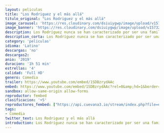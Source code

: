 ```yaml
---
layout: peliculas
title: "Los Rodriguez y el más allá"
titulo_original: "Los Rodriguez y el más allá"
image_carousel: 'https://res.cloudinary.com/dsiuiygwp/image/upload/v1573237639/rodriguez-min_duz16x.jpg'
image_banner: 'https://res.cloudinary.com/dsiuiygwp/image/upload/v1573237643/301565C8-1C5C-460B-92B8-EE054064178B-min_azryto.jpg'
description: Los Rodríguez nunca se han caracterizado por ser una familia fuera de lo común. O, al menos, eso pensaban. Cuando el abuelo fallece, el resto de sus parientes se entera de que el difunto procede de otro planeta y que oculta un portal dimensional en el trastero que lleva a su mundo. Nicolás, el más joven de la familia, activa accidentalmente esta entrada, lo que provoca que el hogar natal de su abuelo contacte con ellos y les dé un ultimatum, O cierran la puerta intergaláctica sin que nadie sospeche nada o toda la familia será abducida y llevada al tan desconocido planeta.
description_corta: Los Rodríguez nunca se han caracterizado por ser una familia fuera de lo común. O, al menos, eso pensaban. Cuando el abuelo fallece, el resto de sus parientes se entera de que el difunto procede de otro planeta y que oculta un portal dimensional en
category: 'peliculas'
idioma: 'Latino'
descargas: 'no'
descargas2:
anio: '2019'
duracion: '1h 51 min'
estrellas: '4'
calidad: 'Full HD'
genero: Comedia
trailer: https://www.youtube.com/embed/1SDBzrydAAc
embed: https://www.youtube.com/embed/1SDBzrydAAc?rel=0&amp;hd=1&border=0&wmode=opaque&enablejsapi=1&modestbranding=1&controls=1&showinfo=1
sandbox: allow-same-origin allow-forms
reproductor: fembed
clasificacion: '+5'
reproductores_fembed: ["https://api.cuevana3.io/stream/index.php?file=ek5lbm9xYWNrS0xYMTZLa2xNbkdvY3ZTb3BtZng4TGp6ZFpobGFMUGtOelcwcUZmbWRIVzRkakVuS0JnbEplcG1KUnNZSlRTMGViVTBxZGdsdEhPb3MvWlpHcWFyYXZobGErQVg2YlcwT1hGeXBoZ29OS1ZsdHJFbjV1WDBhWFkxOGVZYkdTWG1hYVltR05yYXBJPQ","Latino","https://feurl.com/v/l-qryinz750en-y","Latino","https://player.openloadpremium.com/player.php?id=Mzk3","Latino"]
tags:
- Comedia
twitter_text: Los Rodriguez y el más allá
introduction: Los Rodríguez nunca se han caracterizado por ser una familia fuera de lo común. O, al menos, eso pensaban. Cuando el abuelo fallece, el resto de sus parientes se entera de que el difunto procede de otro planeta y que oculta un portal dimensional en
---
```













